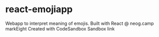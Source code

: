 # react-emojiapp

Webapp to interpret meaning of emojis.
Built with React @ neog.camp markEight
Created with CodeSandbox
Sandbox link
